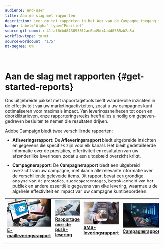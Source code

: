 ```yaml
---
audience: end-user
title: Aan de slag met rapporten
description: Leer om tot rapporten in het Web van de Campagne toegang te hebben en te leiden
badge: label="Alpha" type="Positief"
source-git-commit: 41faf6dbd843093552ac6b49db4a4d0585ab2a8a
workflow-type: tm+mt
source-wordcount: '175'
ht-degree: 0%

---
```


# Aan de slag met rapporten {#get-started-reports}

Ons uitgebreide pakket met rapportagetools biedt waardevolle inzichten in de effectiviteit van uw marketingactiviteiten, zodat u uw campagnes kunt optimaliseren voor maximale impact. Van leveringssnelheden tot open en doorkliktarieven, onze rapporteringsreeks heeft alles u nodig om gegeven-gedreven besluiten te nemen die resultaten drijven. &#x200B;

Adobe Campaign biedt twee verschillende rapporten:

* **Afleveringsrapport**: De **Afleveringsrapport** biedt uitgebreide inzichten en gegevens die specifiek zijn voor elk kanaal. Het biedt gedetailleerde informatie over de prestaties, effectiviteit en resultaten van uw afzonderlijke leveringen, zodat u een uitgebreid overzicht krijgt.

* **Campagnerapport**: De **Campagnerapport** biedt een uitgebreid overzicht van uw campagne, met daarin alle relevante informatie over de verschillende geleverde items. Dit rapport bevat een grondige analyse van de prestaties, succespercentages, betrokkenheid van het publiek en andere essentiële gegevens van elke levering, waarmee u de algehele effectiviteit en impact van uw campagne kunt beoordelen.



<table style="table-layout:fixed"><tr style="border: 0;">
<td>
<a href="email-report.md">
<img alt="Lood" src="assets/do-not-localize/email_report.jpeg">
</a>
<div><a href="email-report.md"><strong>E-mailleveringsrapport</strong>
</div>
<p>
</td>
<td>
<a href="push-report.md">
<img alt="Onfrequent" src="assets/do-not-localize/push_report.jpeg">
</a>
<div>
<a href="push-report.md"><strong> Rapportage over de push-levering<strong></strong></a>
</div>
<p></td>
<td>
<a href="sms-report.md">
<img alt="Validatie" src="assets/do-not-localize/sms_report.png">
</a>
<div>
<a href="sms-report.md"><strong> SMS-leveringsrapport</strong></a>
</div>
<p>
</td>
<td>
<a href="campaign-reports.md">
<img alt="Validatie" src="assets/do-not-localize/campaign_report.jpeg">
</a>
<div>
<a href="campaign-reports.md"><strong>Campagnerapport</strong></a>
</div>
<p>
</td>
</tr></table>

